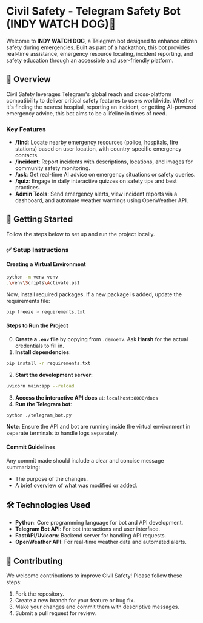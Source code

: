 # Civil Safety - Telegram Safety Bot (INDY WATCH DOG)🚨

Welcome to **INDY WATCH DOG**, a Telegram bot designed to enhance citizen safety during emergencies. Built as part of a hackathon, this bot provides real-time assistance, emergency resource locating, incident reporting, and safety education through an accessible and user-friendly platform.

## 📖 Overview

Civil Safety leverages Telegram's global reach and cross-platform compatibility to deliver critical safety features to users worldwide. Whether it's finding the nearest hospital, reporting an incident, or getting AI-powered emergency advice, this bot aims to be a lifeline in times of need.

### Key Features

- **/find**: Locate nearby emergency resources (police, hospitals, fire stations) based on user location, with country-specific emergency contacts.
- **/incident**: Report incidents with descriptions, locations, and images for community safety monitoring.
- **/ask**: Get real-time AI advice on emergency situations or safety queries.
- **/quiz**: Engage in daily interactive quizzes on safety tips and best practices.
- **Admin Tools**: Send emergency alerts, view incident reports via a dashboard, and automate weather warnings using OpenWeather API.

## 🚀 Getting Started

Follow the steps below to set up and run the project locally.

### ✅ Setup Instructions

#### Creating a Virtual Environment

```bash
python -m venv venv
.\venv\Scripts\Activate.ps1
```

Now, install required packages. If a new package is added, update the requirements file:

```bash
pip freeze > requirements.txt
```

#### Steps to Run the Project

0. **Create a `.env` file** by copying from `.demoenv`. Ask **Harsh** for the actual credentials to fill in.
1. **Install dependencies**:

```bash
pip install -r requirements.txt
```

2. **Start the development server**:

```bash
uvicorn main:app --reload
```

3. **Access the interactive API docs** at: `localhost:8000/docs`
4. **Run the Telegram bot**:

```bash
python ./telegram_bot.py
```

**Note**: Ensure the API and bot are running inside the virtual environment in separate terminals to handle logs separately.

#### Commit Guidelines

Any commit made should include a clear and concise message summarizing:

- The purpose of the changes.
- A brief overview of what was modified or added.

## 🛠️ Technologies Used

- **Python**: Core programming language for bot and API development.
- **Telegram Bot API**: For bot interactions and user interface.
- **FastAPI/Uvicorn**: Backend server for handling API requests.
- **OpenWeather API**: For real-time weather data and automated alerts.

## 🤝 Contributing

We welcome contributions to improve Civil Safety! Please follow these steps:

1. Fork the repository.
2. Create a new branch for your feature or bug fix.
3. Make your changes and commit them with descriptive messages.
4. Submit a pull request for review.
